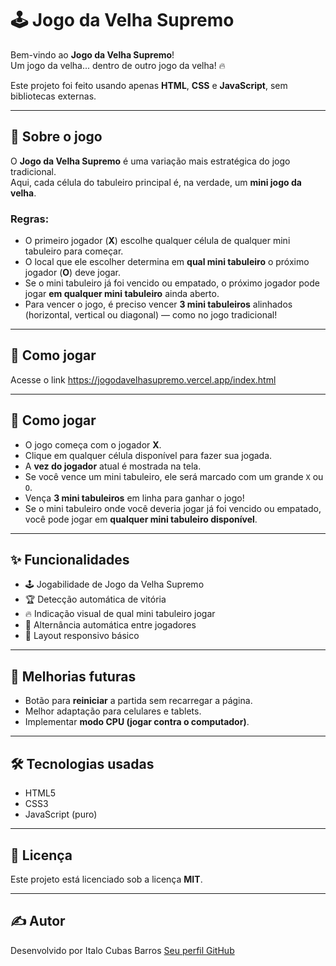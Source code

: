 # 🕹️ Jogo da Velha Supremo

Bem-vindo ao **Jogo da Velha Supremo**!  
Um jogo da velha... dentro de outro jogo da velha! 🔥

Este projeto foi feito usando apenas **HTML**, **CSS** e **JavaScript**, sem bibliotecas externas.

---

## 📜 Sobre o jogo

O **Jogo da Velha Supremo** é uma variação mais estratégica do jogo tradicional.  
Aqui, cada célula do tabuleiro principal é, na verdade, um **mini jogo da velha**.

### Regras:
- O primeiro jogador (**X**) escolhe qualquer célula de qualquer mini tabuleiro para começar.
- O local que ele escolher determina em **qual mini tabuleiro** o próximo jogador (**O**) deve jogar.
- Se o mini tabuleiro já foi vencido ou empatado, o próximo jogador pode jogar **em qualquer mini tabuleiro** ainda aberto.
- Para vencer o jogo, é preciso vencer **3 mini tabuleiros** alinhados (horizontal, vertical ou diagonal) — como no jogo tradicional!

---

## 🚀 Como jogar

Acesse o link https://jogodavelhasupremo.vercel.app/index.html

---

## 🎯 Como jogar

- O jogo começa com o jogador **X**.
- Clique em qualquer célula disponível para fazer sua jogada.
- A **vez do jogador** atual é mostrada na tela.
- Se você vence um mini tabuleiro, ele será marcado com um grande `X` ou `O`.
- Vença **3 mini tabuleiros** em linha para ganhar o jogo!
- Se o mini tabuleiro onde você deveria jogar já foi vencido ou empatado, você pode jogar em **qualquer mini tabuleiro disponível**.

---

## ✨ Funcionalidades

- 🕹️ Jogabilidade de Jogo da Velha Supremo
- 🏆 Detecção automática de vitória
- 🔥 Indicação visual de qual mini tabuleiro jogar
- 👥 Alternância automática entre jogadores
- 📱 Layout responsivo básico

---

## 📌 Melhorias futuras 

- Botão para **reiniciar** a partida sem recarregar a página.
- Melhor adaptação para celulares e tablets.
- Implementar **modo CPU (jogar contra o computador)**.

---

## 🛠️ Tecnologias usadas

- HTML5
- CSS3
- JavaScript (puro)

---

## 📄 Licença

Este projeto está licenciado sob a licença **MIT**.

---

## ✍️ Autor

Desenvolvido por Italo Cubas Barros
[Seu perfil GitHub](https://github.com/ItaloCubasBarros)
